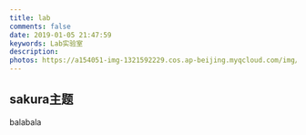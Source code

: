 ```yaml
---
title: lab
comments: false
date: 2019-01-05 21:47:59
keywords: Lab实验室
description: 
photos: https://a154051-img-1321592229.cos.ap-beijing.myqcloud.com/img/lab0.jpg
---
```


## sakura主题
balabala
